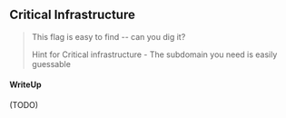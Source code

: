 ## Critical Infrastructure

> This flag is easy to find -- can you dig it?
>
> Hint for Critical infrastructure - The subdomain you need is easily guessable

#### WriteUp

(TODO)